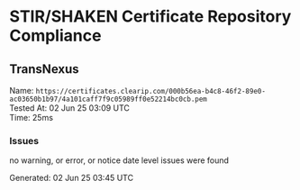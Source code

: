 # STIR/SHAKEN Certificate Repository Compliance

## TransNexus

Name: `https://certificates.clearip.com/000b56ea-b4c8-46f2-89e0-ac03650b1b97/4a101caff7f9c05989ff0e52214bc0cb.pem`\
Tested At: 02 Jun 25 03:09 UTC\
Time: 25ms

### Issues

no warning, or error, or notice date level issues were found

Generated: 02 Jun 25 03:45 UTC
